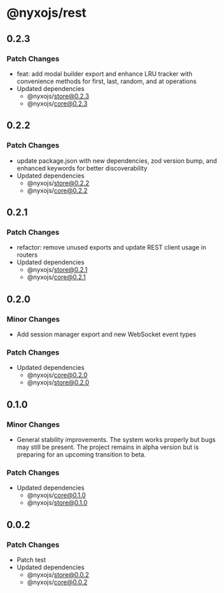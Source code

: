 # @nyxojs/rest

## 0.2.3

### Patch Changes

- feat: add modal builder export and enhance LRU tracker with convenience methods for first, last, random, and at operations
- Updated dependencies
  - @nyxojs/store@0.2.3
  - @nyxojs/core@0.2.3

## 0.2.2

### Patch Changes

- update package.json with new dependencies, zod version bump, and enhanced keywords for better discoverability
- Updated dependencies
  - @nyxojs/store@0.2.2
  - @nyxojs/core@0.2.2

## 0.2.1

### Patch Changes

- refactor: remove unused exports and update REST client usage in routers
- Updated dependencies
  - @nyxojs/store@0.2.1
  - @nyxojs/core@0.2.1

## 0.2.0

### Minor Changes

- Add session manager export and new WebSocket event types

### Patch Changes

- Updated dependencies
  - @nyxojs/core@0.2.0
  - @nyxojs/store@0.2.0

## 0.1.0

### Minor Changes

- General stability improvements. The system works properly but bugs may still be present. The project remains in alpha version but is preparing for an upcoming transition to beta.

### Patch Changes

- Updated dependencies
  - @nyxojs/core@0.1.0
  - @nyxojs/store@0.1.0

## 0.0.2

### Patch Changes

- Patch test
- Updated dependencies
  - @nyxojs/store@0.0.2
  - @nyxojs/core@0.0.2

